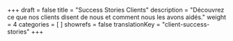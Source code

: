 +++
draft 			= false
title 			= "Success Stories Clients"
description		= "Découvrez ce que nos clients disent de nous et comment nous les avons aidés."
weight			= 4
categories		= [ ]
showrefs		= false
translationKey	= "client-success-stories"
+++
